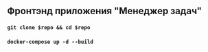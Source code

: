 ## Фронтэнд приложения "Менеджер задач"

#### `git clone $repo && cd $repo`
#### `docker-compose up -d --build`
